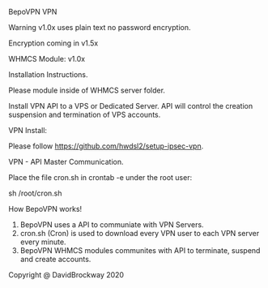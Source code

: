 BepoVPN VPN

Warning v1.0x uses plain text no password encryption.

Encryption coming in v1.5x

WHMCS Module: v1.0x

Installation Instructions.

Please module inside of WHMCS server folder.

Install VPN API to a VPS or Dedicated Server. API will control the creation suspension and termination of VPS accounts.

VPN Install:

Please follow https://github.com/hwdsl2/setup-ipsec-vpn. 

VPN - API Master Communication.

Place the file cron.sh in crontab -e under the root user:

sh /root/cron.sh

How BepoVPN works!

1. BepoVPN uses a API to communiate with VPN Servers.
2. cron.sh (Cron) is used to download every VPN user to each VPN server every minute.
3. BepoVPN WHMCS modules communites with API to terminate, suspend and create accounts.

Copyright @ DavidBrockway 2020

